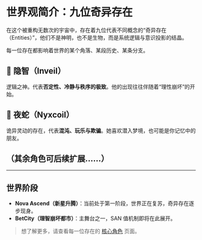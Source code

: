 # 世界观简介：**九位奇异存在**

在这个被重构无数次的宇宙中，存在着九位代表不同概念的“奇异存在（Entities）”，他们不是神明，也不是生物，而是系统逻辑与意识投影的结晶。

每一位存在都影响着世界的某个角落、某段历史、某条分支。

## 🧠 隐智（Inveil）
逻辑之神。代表**否定性、冷静与秩序的极致**。他的出现往往伴随着“理性崩坏”的开始。

## 🐍 夜蛇（Nyxcoil）
诡异灵动的存在，代表**混沌、玩乐与欺骗**。她喜欢潜入梦境，也可能是你记忆中的朋友。

## （其余角色可后续扩展……）

---

## 世界阶段

- **Nova Ascend（新星升腾）**：当前处于第一阶段，世界正在复苏，奇异存在逐步现身。
- **BetCity（理智崩坏都市）**：主舞台之一，SAN 值机制即将在此展开。

> 想了解更多，请查看每一位存在的 [核心角色](characters.md) 页面。
